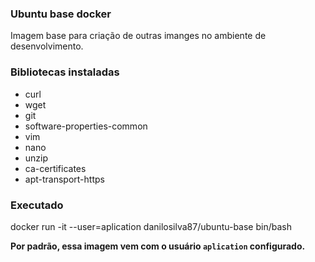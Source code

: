 ### Ubuntu base docker

Imagem base para criação de outras imanges no ambiente de desenvolvimento.

### Bibliotecas instaladas

* curl
* wget
* git
* software-properties-common
* vim
* nano 
* unzip
* ca-certificates
* apt-transport-https

### Executado

docker run -it --user=aplication danilosilva87/ubuntu-base bin/bash

**Por padrão, essa imagem vem com o usuário `aplication` configurado.**
